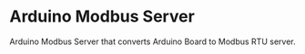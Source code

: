 # Arduino Modbus Server

Arduino Modbus Server that converts Arduino Board to Modbus RTU server. 



